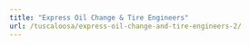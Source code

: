 ```yaml
---
title: "Express Oil Change & Tire Engineers"
url: /tuscaloosa/express-oil-change-and-tire-engineers-2/
---
```

